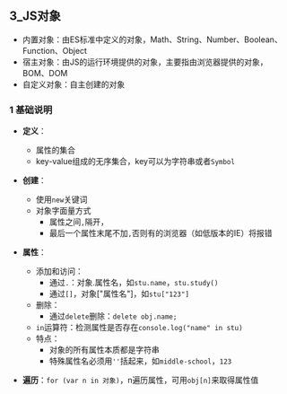 ## 3_JS对象
- 内置对象：由ES标准中定义的对象，Math、String、Number、Boolean、Function、Object
- 宿主对象：由JS的运行环境提供的对象，主要指由浏览器提供的对象，BOM、DOM
- 自定义对象：自主创建的对象

### 1 基础说明
- **定义**：
	- 属性的集合
	- key-value组成的无序集合，key可以为字符串或者`Symbol`

- **创建**：
	- 使用`new`关键词
	- 对象字面量方式
		- 属性之间`,`隔开，
		- 最后一个属性末尾不加`,`否则有的浏览器（如低版本的IE）将报错

- **属性**：
	- 添加和访问：
		- 通过`.`：对象.属性名，如`stu.name`，`stu.study()`
		- 通过`[]`，对象["属性名"]，如`stu["123"]`
	- 删除：
		- 通过`delete`删除：`delete obj.name;`
	- `in`运算符：检测属性是否存在`console.log("name" in stu)`
	- 特点：
		- 对象的所有属性本质都是字符串
		- 特殊属性名必须用`''`括起来，如`middle-school`，`123`

- **遍历**：`for (var n in 对象)`，n遍历属性，可用`obj[n]`来取得属性值